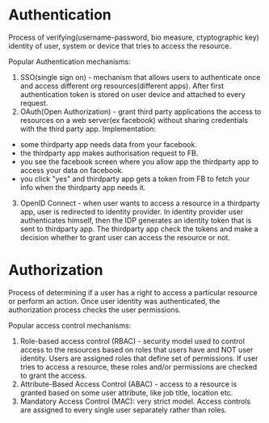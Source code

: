 # Authentication
Process of verifying(username-password, bio measure, ctyptographic key) identity of user, system 
or device that tries to access the resource.

Popular Authentication mechanisms:
1. SSO(single sign on) - mechanism that allows users to authenticate once and access different org
resources(different apps). After first authentication token is stored on user device and attached to
every request.
2. OAuth(Open Authorization) - grant third party applications the access to resources on a web server(ex facebook)
without sharing credentials with the third party app.
Implementation:
- some thirdparty app needs data from your facebook.
- the thirdparty app makes authorisation request to FB.
- you see the facebook screen where you allow app the thirdparty app to access your
data on facebook.
- you click "yes" and thirdparty app gets a token from FB to fetch your info when the thirdparty app
needs it.
3. OpenID Connect - when user wants to access a resource in a thirdparty app,
user is redirected to identity provider. In identity provider user authenticates himself, then the IDP generates
an identity token that is sent to thirdparty app. The thirdparty app check the tokens and make a decision whether to grant
user can access the resource or not.


# Authorization
Process of determining if a user has a right to access a particular resource or perform an action.
Once user identity was authenticated, the authorization process checks the user permissions.

Popular access control mechanisms:
1. Role-based access control (RBAC) - security model used to control access to the resources based
on roles that users have and NOT user identity. Users are assigned roles that define set of 
permissions. If user tries to access a resource, these roles and/or permissions are checked to
grant the access.
2. Attribute-Based Access Control (ABAC) - access to a resource is granted based on some user
attribute, like job title, location etc.
3. Mandatory Access Control (MAC): very strict model. Access controls are assigned to every single user
separately rather than roles.
